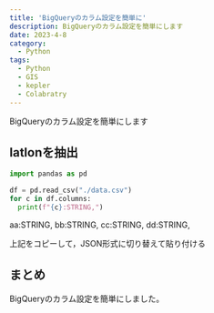 ```yaml
---
title: 'BigQueryのカラム設定を簡単に'
description: BigQueryのカラム設定を簡単にします
date: 2023-4-8
category: 
  - Python
tags:
  - Python
  - GIS
  - kepler
  - Colabratry
---
```

BigQueryのカラム設定を簡単にします

<!-- https://www.hamlet-engineer.com -->
<!-- !(/image/ChordDiagram.png) -->

<!-- more -->

<ClientOnly>
  <CallInArticleAdsense />
</ClientOnly>



## latlonを抽出
```python
import pandas as pd

df = pd.read_csv("./data.csv")
for c in df.columns:
  print(f"{c}:STRING,")
```
aa:STRING,
bb:STRING,
cc:STRING,
dd:STRING,

上記をコピーして，JSON形式に切り替えて貼り付ける

## まとめ
BigQueryのカラム設定を簡単にしました。

<ClientOnly>
  <CallInArticleAdsense />
</ClientOnly>



